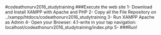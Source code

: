 #codeathonurv2016_studytraining
###Execute the web site
1- Download and Install XAMPP with Apache and PHP
2- Copy all the File Repository on ../xampp/htdocs/codeathonurv2016_studytraining
3- Run XAMPP Apache as Admin 
4- Open your Browser:
	4.1-write in your tap navigation: localhost/codeathonurv2016_studytraining/index.php
5- ###Run!